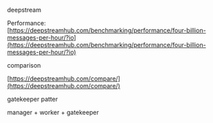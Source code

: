deepstream

Performance: [https://deepstreamhub.com/benchmarking/performance/four-billion-messages-per-hour/?io](https://deepstreamhub.com/benchmarking/performance/four-billion-messages-per-hour/?io)

comparison

[https://deepstreamhub.com/compare/](https://deepstreamhub.com/compare/)



gatekeeper patter

manager + worker + gatekeeper

